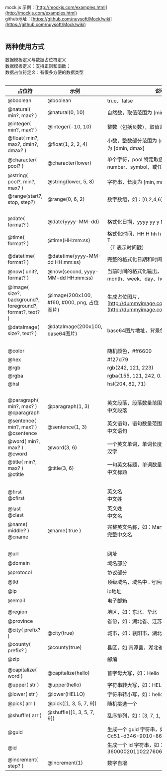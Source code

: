 mock.js 示例：[http://mockjs.com/examples.html](http://mockjs.com/examples.html)<br />github地址：[https://github.com/nuysoft/Mock/wiki](https://github.com/nuysoft/Mock/wiki)<br />​<br />
## 两种使用方式
数据模板定义与数据占位符定义<br />数据模板定义：支持正则和函数；<br />数据占位符定义：有很多方便的数据类型<br />​<br />

| 占位符 | 示例 | 说明 |
| --- | --- | --- |
| @boolean | @boolean | true、false |
| @natural( min?, max? ) | @natural(0, 10) | 自然数，取值范围为 [min, max] |
| @integer( min?, max? ) | @integer(-10, 10) | 整数（包括负数），取值范围为 [min, max] |
| @float( min?, max?, dmin?, dmax? ) | @float(1, 2, 2, 4) | 小数，整数部分范围为 [min, max]，小数位数为 [dmin, dmax] |
| @character( pool? ) | @character(lower) | 单个字符，pool 特定取值有：lower、upper、number、symbol，或任意字母池 |
| @string( pool?, min?, max? ) | @string(lower, 5, 8) | 字符串，长度为 [min, max]，pool 取值同上 |
| @range(start?, stop, step?) | @range(0, 6, 2) | 数字数组，如：[0,2,4,6] |
| ​<br /> | ​<br /> | ​<br /> |
| @date( format? ) | @date(yyyy-MM-dd) | 格式化日期，yyyy yy y MM M dd d |
| @time( format? ) | @time(HH:mm:ss) | 格式化时间，HH H hh h mm m ss s SS S A a T<br />（T 表示时间戳） |
| ​@datetime( format? ) | @datetime(yyyy-MM-dd HH:mm:ss) | 完整的格式化日期和时间 |
| @now( unit?, format? ) | @now(second, yyyy-MM-dd HH:mm:ss) | 当前时间的格式化输出，unit 取值为：year、month、week、day、hour、minute、second |
| @image( size?, background?, foreground?, format?, text? ) | @image(200x100, #f60, #000, png, 占位图片) | 生成占位图片，[http://dummyimage.com/200x100/FF6600](http://dummyimage.com/200x100/FF6600) |
| @dataImage( size?, text? ) | @dataImage(200x100, base64图片) | base64图片地址，背景色随机 |
| ​<br /> |  |  |
| @color | ​<br /> | 随机颜色，#ff6600 |
| @hex | ​<br /> | #f27d79 |
| @rgb | ​<br /> | rgb(242, 121, 223) |
| @rgba | ​<br /> | rgba(155, 121, 242, 0.83) |
| @hsl |  | hsl(204, 82, 71) |
| ​<br /> |  |  |
| @paragraph( min?, max? )<br />@cparagraph | @paragraph(1, 3) | 英文段落，段落数量范围为 [min, max]<br />中文段落 |
| @sentence( min?, max? )<br />@csentence | @sentence(1, 3) | 英文语句，语句数量范围为 [min, max]<br />中文语句 |
| @word( min?, max? )<br />@cword | @word(3, 6) | 一个英文单词，单词长度范围为 [min, max]<br />汉字 |
| @title( min?, max? )<br />@ctitle | @title(3, 6) | 一句英文标题，单词数量范围为 [min, max]<br />中文标题 |
| ​<br /> |  |  |
| @first<br />@cfirst |  | 英文名<br />中文姓 |
| @last<br />@clast |  | 英文姓<br />中文名 |
| @name( middle? )<br />@cname | @name( true ) | 完整英文名称，如：Mary Joseph Lewis<br />完整中文名 |
| ​<br /> |  |  |
| @url |  | 网址 |
| @domain |  | 域名部分 |
| @protocol |  | 协议部分 |
| @tld |  | 顶级域名，域名中 . 号后面的部分 |
| @ip |  | ip地址 |
| @email |  | 电子邮箱 |
|  |  |  |
| @region |  | 地区，如：东北、华北 |
| @province |  | 省份，如：湖北省、江苏省 |
| @city( prefix? ) | @city(true) | 城市，如：襄阳市，湖北省 襄阳市 |
| @county( prefix? ) | @county(true) | 县区，如 南漳县，湖北省 襄阳市 南漳县 |
| @zip |  | 邮编 |
|  |  |  |
| @capitalize( word ) | @capitalize(hello) | 首字母大写，如：Hello |
| @upper( str ) | @upper(hello) | 字符串转大写，如：HELLO |
| @lower( str ) | @lower(HELLO) | 字符串转小写，如：hello |
| @pick( arr ) | @pick([1, 3, 5, 7, 9]) | 随机挑选一个 |
| @shuffle( arr ) | @shuffle([1, 3, 5, 7, 9]) | 乱序排列，如：[3, 7, 1, 9, 5] |
|  |  |  |
| @guid |  | 生成一个 guid 字符串，如：6F7d6931-Cc51-d346-9010-862972b2bdb5 |
| @id |  | 生成一个 id 字符串，如：360000201102276060 |
| @increment( step? ) | @increment(1) | 数字自增 |
